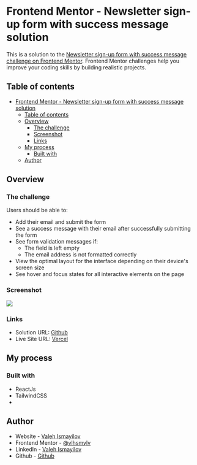 # Frontend Mentor - Newsletter sign-up form with success message solution

This is a solution to the [Newsletter sign-up form with success message challenge on Frontend Mentor](https://www.frontendmentor.io/challenges/newsletter-signup-form-with-success-message-3FC1AZbNrv). Frontend Mentor challenges help you improve your coding skills by building realistic projects. 

## Table of contents

- [Frontend Mentor - Newsletter sign-up form with success message solution](#frontend-mentor---newsletter-sign-up-form-with-success-message-solution)
  - [Table of contents](#table-of-contents)
  - [Overview](#overview)
    - [The challenge](#the-challenge)
    - [Screenshot](#screenshot)
    - [Links](#links)
  - [My process](#my-process)
    - [Built with](#built-with)
  - [Author](#author)

## Overview

### The challenge

Users should be able to:

- Add their email and submit the form
- See a success message with their email after successfully submitting the form
- See form validation messages if:
  - The field is left empty
  - The email address is not formatted correctly
- View the optimal layout for the interface depending on their device's screen size
- See hover and focus states for all interactive elements on the page

### Screenshot

![](https://i.ibb.co/nwC3QMq/Screenshot-2023-09-04-at-18-11-08.png)
### Links

- Solution URL: [Github](https://github.com/vlhsmylv/newsletter-sign-up)
- Live Site URL: [Vercel](https://newsletter-sign-up-vlhsmylv.vercel.app)

## My process

### Built with

- ReactJs
- TailwindCSS
- 
## Author

- Website - [Valeh Ismayilov](https://valehismayilov.vercel.app)
- Frontend Mentor - [@vlhsmylv](https://www.frontendmentor.io/profile/vlhsmylv)
- LinkedIn - [Valeh Ismayilov](https://www.linkedin.com/in/vismayilov)
- Github - [Github](https://github.com/vlhsmylv)
